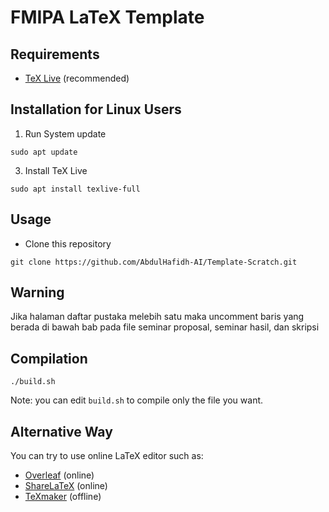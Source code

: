 # FMIPA LaTeX Template


## Requirements

- [TeX Live](https://www.tug.org/texlive/) (recommended)

## Installation for Linux Users
1. Run System update
   
``` sudo apt update ```

3. Install TeX Live
   
``` sudo apt install texlive-full ```

## Usage

- Clone this repository

``` git clone https://github.com/AbdulHafidh-AI/Template-Scratch.git ```


## Warning 

<p> Jika halaman daftar pustaka melebih satu maka uncomment baris yang berada di bawah bab pada file seminar proposal, seminar hasil, dan skripsi  </p>


## Compilation


``` ./build.sh ```

Note: you can edit `build.sh` to compile only the file you want.


## Alternative Way

You can try to use online LaTeX editor such as:
- [Overleaf](https://www.overleaf.com/) (online)
- [ShareLaTeX](https://www.sharelatex.com/) (online)
- [TeXmaker](http://www.xm1math.net/texmaker/) (offline)

